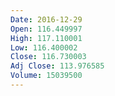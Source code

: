 ```yaml
---
Date: 2016-12-29
Open: 116.449997
High: 117.110001
Low: 116.400002
Close: 116.730003
Adj Close: 113.976585
Volume: 15039500
---
```


